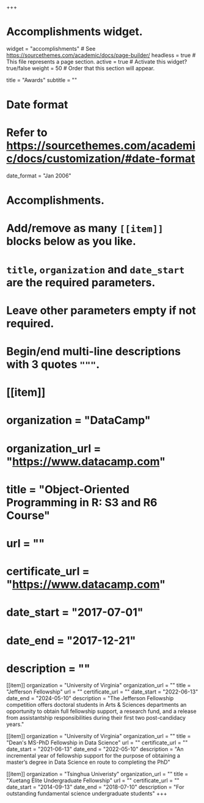 +++
# Accomplishments widget.
widget = "accomplishments"  # See https://sourcethemes.com/academic/docs/page-builder/
headless = true  # This file represents a page section.
active = true  # Activate this widget? true/false
weight = 50  # Order that this section will appear.

title = "Awards"
subtitle = ""

# Date format
#   Refer to https://sourcethemes.com/academic/docs/customization/#date-format
date_format = "Jan 2006"

# Accomplishments.
#   Add/remove as many `[[item]]` blocks below as you like.
#   `title`, `organization` and `date_start` are the required parameters.
#   Leave other parameters empty if not required.
#   Begin/end multi-line descriptions with 3 quotes `"""`.

# [[item]]
#   organization = "DataCamp"
#   organization_url = "https://www.datacamp.com"
#   title = "Object-Oriented Programming in R: S3 and R6 Course"
#   url = ""
#   certificate_url = "https://www.datacamp.com"
#   date_start = "2017-07-01"
#   date_end = "2017-12-21"
#   description = ""
[[item]]
  organization = "University of Virginia"
  organization_url = ""
  title = "Jefferson Fellowship"
  url = ""
  certificate_url = ""
  date_start = "2022-06-13"
  date_end = "2024-05-10"
  description = "The Jefferson Fellowship competition offers doctoral students in Arts & Sciences departments an opportunity to obtain full fellowship support, a research fund, and a release from assistantship responsibilities during their first two post-candidacy years."

[[item]]
  organization = "University of Virginia"
  organization_url = ""
  title = "Dean's MS-PhD Fellowship in Data Science"
  url = ""
  certificate_url = ""
  date_start = "2021-06-13"
  date_end = "2022-05-10"
  description = "An incremental year of fellowship support for the purpose of obtaining a master’s degree in Data Science en route to completing the PhD"

[[item]]
  organization = "Tsinghua Univeristy"
  organization_url = ""
  title = "Xuetang Elite Undergraduate Fellowship"
  url = ""
  certificate_url = ""
  date_start = "2014-09-13"
  date_end = "2018-07-10"
  description = "For outstanding fundamental science undergraduate students"
+++
